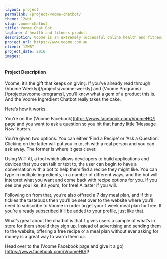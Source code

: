 ```yaml
---
layout: project
permalink: /project/voome-chatbot/
theme: 12wbt
slug: voome-chatbot
title: Voome Chat Bot
tagline: A health and fitness product
description: Voome is an extremely successful online health and fitness platform
project_url: https://www.voome.com.au
client: 12WBT
project_date: 2016
images:
---
```


#### Project Description

Voome, it’s the gift that keeps on giving. If you’ve already read through (Voome Weekly)[/projects/voome-weekly] and (Voome Programs)[/projects/voome-programs], you’ll know what a gem of a product this is. And the Voome Ingredient Chatbot really takes the cake.

Here’s how it works.

You’re on the (Voome Facebook)[https://www.facebook.com/VoomeHQ/] page and you want to ask a question so you hit that handy little ’Message Now’ button.

You’re given two options. You can either ‘Find a Recipe’ or ‘Ask a Question’. Clicking on the latter will put you in touch with a real person and you can ask away. The former is where it gets clever.

Using WIT AI, a tool which allows developers to build applications and devices that you can talk or text to, the user can begin to have a conversation with a bot to help them find a recipe they might like. You can type in multiple ingredients, in a number of different ways, and the bot will interpret what you want and come back with recipe options for you. If you see one you like, it’s yours, for free! A taster if you will.

Following on from that, you’re also offered a 7 day meal plan, and if this tickles the tastebuds then you’ll be sent over to the website where you’ll need to subscribe to Voome in order to get your 1 week meal plan for free. If you’re already subscribed it’ll be added to your profile, just like that.

What’s great about the chatbot is that it gives users a sample of what’s in store for them should they sign up. Instead of advertising and sending them to the website, offering a free recipe or a meal plan without ever asking for money is a great way to warm them up.

Head over to the (Voome Facebook page and give it a go)[https://www.facebook.com/VoomeHQ/]!